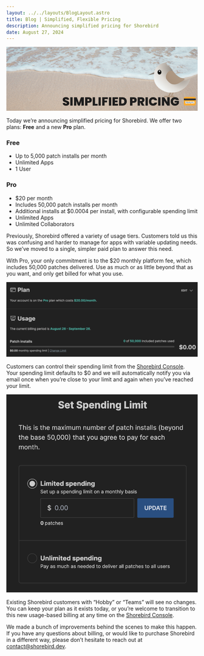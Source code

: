 ```yaml
---
layout: ../../layouts/BlogLayout.astro
title: Blog | Simplified, Flexible Pricing
description: Announcing simplified pricing for Shorebird
date: August 27, 2024
---
```


![Simplified pricing header image](../../assets/images/blog/simplified-pricing/Header.png)

Today we’re announcing simplified pricing for Shorebird. We offer two plans:
**Free** and a new **Pro** plan.

### Free

- Up to 5,000 patch installs per month
- Unlimited Apps
- 1 User

### Pro

- $20 per month
- Includes 50,000 patch installs per month
- Additional installs at $0.0004 per install, with configurable spending limit
- Unlimited Apps
- Unlimited Collaborators

Previously, Shorebird offered a variety of usage tiers. Customers told us this
was confusing and harder to manage for apps with variable updating needs. So
we’ve moved to a single, simpler paid plan to answer this need.

With Pro, your only commitment is to the $20 monthly platform fee, which
includes 50,000 patches delivered. Use as much or as little beyond that as you
want, and only get billed for what you use.

![Pro Plan](../../assets/images/blog/simplified-pricing/ProPlan.png)

Customers can control their spending limit from the [Shorebird
Console](https://console.shorebird.dev). Your spending limit defaults to $0 and
we will automatically notify you via email once when you’re close to your limit
and again when you’ve reached your limit.

![Usage Limit](../../assets/images/blog/simplified-pricing/UsageLimit.png)

Existing Shorebird customers with “Hobby” or “Teams” will see no changes. You
can keep your plan as it exists today, or you’re welcome to transition to this
new usage-based billing at any time on the [Shorebird
Console](https://console.shorebird.dev).

We made a bunch of improvements behind the scenes to make this happen. If you
have any questions about billing, or would like to purchase Shorebird in a
different way, please don’t hesitate to reach
out at contact@shorebird.dev.
